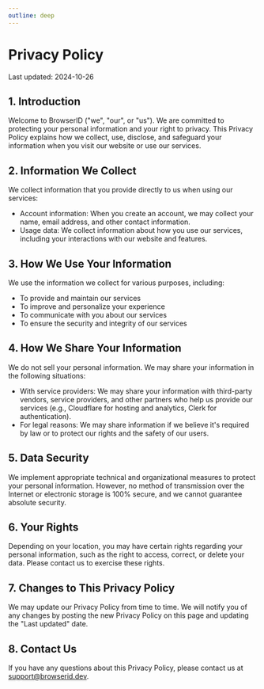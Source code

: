 ```yaml
---
outline: deep
---
```


# Privacy Policy

Last updated: 2024-10-26

## 1. Introduction

Welcome to BrowserID ("we", "our", or "us"). We are committed to protecting your personal information and your right to privacy. This Privacy Policy explains how we collect, use, disclose, and safeguard your information when you visit our website or use our services.

## 2. Information We Collect

We collect information that you provide directly to us when using our services:

- Account information: When you create an account, we may collect your name, email address, and other contact information.
- Usage data: We collect information about how you use our services, including your interactions with our website and features.

## 3. How We Use Your Information

We use the information we collect for various purposes, including:

- To provide and maintain our services
- To improve and personalize your experience
- To communicate with you about our services
- To ensure the security and integrity of our services

## 4. How We Share Your Information

We do not sell your personal information. We may share your information in the following situations:

- With service providers: We may share your information with third-party vendors, service providers, and other partners who help us provide our services (e.g., Cloudflare for hosting and analytics, Clerk for authentication).
- For legal reasons: We may share information if we believe it's required by law or to protect our rights and the safety of our users.

## 5. Data Security

We implement appropriate technical and organizational measures to protect your personal information. However, no method of transmission over the Internet or electronic storage is 100% secure, and we cannot guarantee absolute security.

## 6. Your Rights

Depending on your location, you may have certain rights regarding your personal information, such as the right to access, correct, or delete your data. Please contact us to exercise these rights.

## 7. Changes to This Privacy Policy

We may update our Privacy Policy from time to time. We will notify you of any changes by posting the new Privacy Policy on this page and updating the "Last updated" date.

## 8. Contact Us

If you have any questions about this Privacy Policy, please contact us at [support@browserid.dev](mailto:support@browserid.dev).
